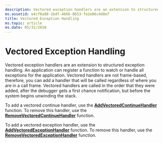 ```yaml
---
description: Vectored exception handlers are an extension to structured exception handling.
ms.assetid: e4cf8a88-1bdf-4666-8653-fe2e86c4d8ef
title: Vectored Exception Handling
ms.topic: article
ms.date: 05/31/2018
---
```


# Vectored Exception Handling

Vectored exception handlers are an extension to structured exception handling. An application can register a function to watch or handle all exceptions for the application. Vectored handlers are not frame-based, therefore, you can add a handler that will be called regardless of where you are in a call frame. Vectored handlers are called in the order that they were added, after the debugger gets a first chance notification, but before the system begins unwinding the stack.

To add a vectored continue handler, use the [**AddVectoredContinueHandler**](/windows/win32/api/errhandlingapi/nf-errhandlingapi-addvectoredcontinuehandler) function. To remove this handler, use the [**RemoveVectoredContinueHandler**](/windows/win32/api/errhandlingapi/nf-errhandlingapi-removevectoredcontinuehandler) function.

To add a vectored exception handler, use the [**AddVectoredExceptionHandler**](/windows/win32/api/errhandlingapi/nf-errhandlingapi-addvectoredexceptionhandler) function. To remove this handler, use the [**RemoveVectoredExceptionHandler**](/windows/win32/api/errhandlingapi/nf-errhandlingapi-removevectoredexceptionhandler) function.

 

 
